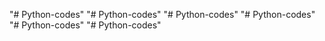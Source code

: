 "# Python-codes" 
"# Python-codes" 
"# Python-codes" 
"# Python-codes" 
"# Python-codes" 
"# Python-codes" 
